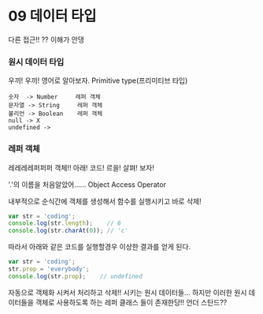 # 09 데이터 타입
다른 접근!! ?? 이해가 안댕

### 원시 데이터 타입
우끼! 우끼! 영어로 알아보자. Primitive type(프리미티브 타입)
```
숫자  -> Number     레퍼 객체
문자열 -> String     레퍼 객체
불리언 -> Boolean    레퍼 객체
null -> X
undefined ->
```

### 레퍼 객체
레레레레퍼퍼퍼 객체!! 아래! 코드! 르을! 살펴! 보자!

'.'의 이름을 처음알았어...... Object Access Operator

내부적으로 순식간에 객체를 생성해서 함수를 실행시키고 바로 삭제!
```javascript
var str = 'coding';
console.log(str.length);    // 6
console.log(str.charAt(0)); // 'c'
```

따라서 아래와 같은 코드를 실행할경우 이상한 결과를 얻게 된다.
```javascript
var str = 'coding';
str.prop = 'everybody';
console.log(str.prop);    // undefined
```

자동으로 객체화 시켜서 처리하고 삭제!! 시키는 원시 데이터들...
하지만 이러한 원시 데이터들을 객체로 사용하도록 하는 레퍼 클래스 들이 존재한당!! 언더 스탄드??

